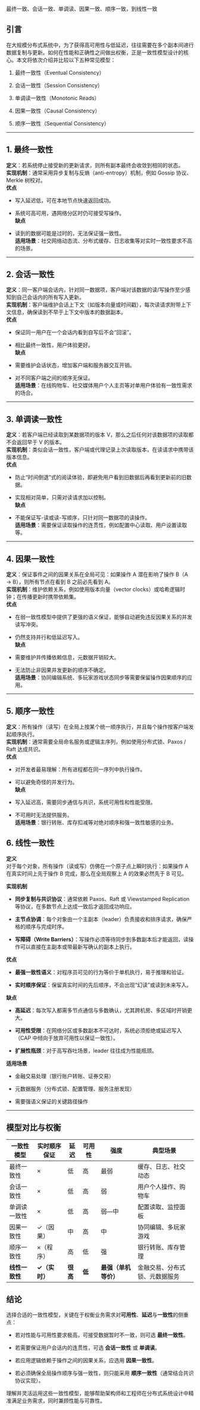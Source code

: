 最终一致、会话一致、单调读、因果一致、顺序一致，到线性一致

## 引言

在大规模分布式系统中，为了获得高可用性与低延迟，往往需要在多个副本间进行数据复制与更新。如何在性能和正确性之间做出权衡，正是一致性模型设计的核心。本文将依次介绍并比较以下五种常见模型：

1. 最终一致性（Eventual Consistency）
    
2. 会话一致性（Session Consistency）
    
3. 单调读一致性（Monotonic Reads）
    
4. 因果一致性（Causal Consistency）
    
5. 顺序一致性（Sequential Consistency）
    

---

## 1. 最终一致性

**定义**：若系统停止接受新的更新请求，则所有副本最终会收敛到相同的状态。  
**实现机制**：通常采用异步复制与反熵（anti-entropy）机制，例如 Gossip 协议、Merkle 树校对。  
**优点**

- 写入延迟低，可在本地节点快速返回成功。
    
- 系统可高可用，遇网络分区时仍可接受写操作。  
    **缺点**
    
- 读到的数据可能是过时的，无法保证强一致性。  
    **适用场景**：社交网络动态流、分布式缓存、日志收集等对实时一致性要求不高的场景。
    

---

## 2. 会话一致性

**定义**：同一客户端会话内，针对同一数据项，客户端对该数据的读/写操作至少感知到自己会话内的所有写入更新。  
**实现机制**：客户端维护会话上下文（如版本向量或时间戳），每次读请求附带上下文信息，确保读到不早于上下文中版本的数据副本。  
**优点**

- 保证同一用户在一个会话内看到自写后不会“回滚”。
    
- 相比最终一致性，用户体验更好。  
    **缺点**
    
- 需要维护会话状态，增加客户端和服务器交互开销。
    
- 对不同客户端之间的顺序无保证。  
    **适用场景**：在线购物车、社交媒体用户个人主页等对单用户体验有一致性需求的场合。
    

---

## 3. 单调读一致性

**定义**：若客户端已经读取到某数据项的版本 V，那么之后任何对该数据项的读取都不会返回早于 V 的版本。  
**实现机制**：类似会话一致性，客户端或代理记录上次读取版本，在读请求中携带该版本信息。  
**优点**

- 防止“时间倒退”式的阅读体验，即避免用户看到旧数据后再看到更新前的旧数据。
    
- 实现相对简单，只需对读请求加以控制。  
    **缺点**
    
- 不能保证写-读或读-写顺序，只针对同一数据项的读操作。  
    **适用场景**：需要保证读取操作的连贯性，例如配置中心读取、用户设置读取等。
    

---

## 4. 因果一致性

**定义**：保证事件之间的因果关系在全局可见：如果操作 A 潜在影响了操作 B（A → B），则所有节点在看到 B 之前必先看到 A。  
**实现机制**：维护依赖关系，例如使用版本向量（vector clocks）或哈希逻辑时钟；在传播更新时携带依赖集。  
**优点**

- 在弱一致性模型中提供了更强的语义保证，能够自动避免违反因果关系的并发读写冲突。
    
- 仍然支持并行和低延迟写入。  
    **缺点**
    
- 需要维护并传播依赖信息，元数据开销较大。
    
- 无法防止非因果并发更新的顺序不确定。  
    **适用场景**：协同编辑系统、多玩家游戏状态同步等需要保留操作因果顺序的应用。
    

---

## 5. 顺序一致性

**定义**：所有操作（读写）在全局上按某个统一顺序执行，并且每个操作按客户端发起顺序执行。  
**实现机制**：通常需要全局命名服务或逻辑主序列，例如使用分布式锁、Paxos / Raft 达成共识。  
**优点**

- 对开发者最易理解：所有进程都在同一序列中执行操作。
    
- 可以避免奇怪的并发行为。  
    **缺点**
    
- 写入延迟高，需要同步通信与共识，系统可用性和性能受限。
    
- 不可用时无法提供服务。  
    **适用场景**：银行转账、库存扣减等对绝对顺序和强一致性敏感的业务。
    
## 6. 线性一致性

**定义**  
对于每个对象，所有操作（读或写）仿佛在一个原子点上瞬时执行：如果操作 A 在真实时间上先于操作 B 完成，那么在全局观察上 A 的效果必然先于 B 可见。

**实现机制**

- **同步复制与共识协议**：通常依赖 Paxos、Raft 或 Viewstamped Replication 等协议，在多数节点上达成一致后才返回成功响应。
    
- **主节点协调**：每个对象由一个主副本（leader）负责接收和排序请求，确保严格的顺序与完成时序。
    
- **写障碍（Write Barriers）**：写操作必须等待同步到多数副本后才能返回，读操作可以直接在主副本或带最新写确认的副本上执行。
    

**优点**

- **最强一致性语义**：对程序员可见的行为等价于单机执行，易于推理和验证。
    
- **实时顺序保证**：保留真实时间的先后顺序，不会出现“幻读”或读到未来写入。
    

**缺点**

- **高延迟**：每次写入都需多节点通信与多数确认，尤其跨机房、多区域时开销更大。
    
- **可用性受限**：在网络分区或多数副本不可达时，系统必须拒绝或延迟写入（CAP 中倾向于放弃可用性以保证一致性）。
    
- **扩展性瓶颈**：对于高写吞吐场景，leader 往往成为性能瓶颈。
    

**适用场景**

- 金融交易处理（银行账户转账、证券交易）
    
- 元数据服务（分布式锁、配置管理、服务注册发现）
    
- 需要强语义保证的关键路径操作
---

## 模型对比与权衡
|一致性模型|实时顺序保证|延迟|可用性|强度|典型场景|
|---|---|---|---|---|---|
|最终一致性|×|低|高|最弱|缓存、日志、社交动态|
|会话一致性|×|低|高|弱|用户个人操作、购物车|
|单调读一致性|×|低|高|弱—中|配置读取、监控面板|
|因果一致性|✓（因果）|中|高|中|协同编辑、多玩家游戏|
|顺序一致性|×（程序）|高|低|强|银行转账、库存管理|
|**线性一致性**|**✓（实时）**|**很高**|**低**|**最强（单机等价）**|金融交易、分布式锁、元数据服务|

## 结论

选择合适的一致性模型，关键在于权衡业务需求对**可用性**、**延迟**与**一致性**的侧重点：

- 若对性能与可用性要求极高，可接受数据暂时不一致，则可选 **最终一致性**。
    
- 若需要保证用户会话内的连贯性，可选 **会话一致性** 或 **单调读**。
    
- 若应用逻辑依赖于操作之间的因果关系，应选用 **因果一致性**。
    
- 若必须确保全局操作顺序与强一致性，则只能采用 **顺序一致性**（通常结合共识协议实现）。
    

理解并灵活运用这些一致性模型，能够帮助架构师和工程师在分布式系统设计中精准满足业务需求，同时兼顾性能与可靠性。